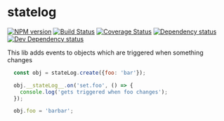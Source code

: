 # statelog 

[![NPM version](http://img.shields.io/npm/v/statelog.svg)](https://npmjs.org/package/detect-repo-linters)
[![Build Status](https://travis-ci.org/plusgut/statelog.svg)](https://travis-ci.org/plusgut/statelog)
[![Coverage Status](https://coveralls.io/repos/github/plusgut/statelog/badge.svg)](https://coveralls.io/github/plusgut/statelog)
[![Dependency status](https://david-dm.org/plusgut/statelog/status.svg)](https://david-dm.org/plusgut/statelog)
[![Dev Dependency status](https://david-dm.org/plusgut/statelog/dev-status.svg)](https://david-dm.org/plusgut/statelog?type=dev)

This lib adds events to objects which are triggered when something changes

```javascript
  const obj = stateLog.create({foo: 'bar'});

  obj.__stateLog__.on('set.foo', () => {
    console.log('gets triggered when foo changes');
  });

  obj.foo = 'barbar';
```
